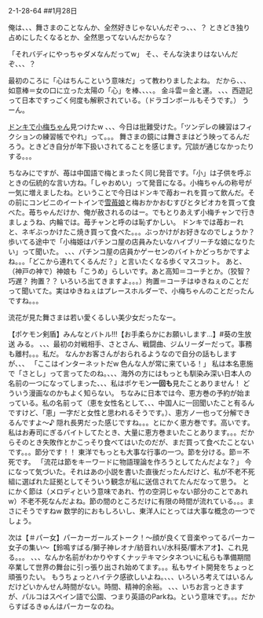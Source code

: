 2-1-28-64
##1月28日
<!-- 64 -->
 俺は、、、舞さまのことなんか、全然好きじゃないんだぞっ、、、？
 ときどき独り占めにしたくなるとか、全然思ってないんだからな？

 「それバディにやっちゃダメなんだってw」
 そ、、そんな決まりはないんだぞ、、、？

 最初のころに「心はちんこという意味だ」って教わりましたよね。
 だから、、、如意棒＝女の口に立った太陽の「心」を棒、、、、。
 金斗雲＝金と運。
 、、、西遊記って日本ですっごく何度も解釈されている。（ドラゴンボールもそうです。）
 うーん。

 <a href="xxxtmpdata/donki-bleech.jpg">ドンキで小梅ちゃん</a>見つけたw
 、、、今日は批難受けた。「ツンデレの練習はフィクションの練習帳でやれ」って。。。
 舞さまの鏡には舞さまはどう映ってるんだろう。ときどき自分が年下扱いされてることを感じます。冗談が通じなかったりする。。。

 ちなみにですが、苺は中国語で梅とまったく同じ発音です。「小」は子供を呼ぶときの伝統的な言い方ね。「しゃおめい」って発音になる。小梅ちゃんの称号が一気に増えましたね。ということで今日はドンキで苺おーれを買って飲んだ。その前にコンビニのイートインで<a href="https://www.itmedia.co.jp/business/articles/1902/11/news008.html">雪苺娘</a>と梅おかかおむすびとタピオカを買って食べた。苺ちゃんだけか、俺が赦されるのはー。でもとりあえず小梅チャンで行きましょうね、内輪では。苺チャンと呼のは恥ずかしい。
 ドンキでは苺おーれと、ネギぶっかけたこ焼き買って食べた。。。ぶっかけがお好きなのでしょうか？ 歩いてる途中で「小梅姫はパチンコ屋の店員みたいなハイブリーチな娘になりたい」って聞いた。
 、、、パチンコ屋の店員かゲーセンのバイトかどっちかですよね。。。「どこから連れてくるんだ？」と言いたくなる歩くマスコット。
 あと、（神戸の神で）神娘も「こうめ」らしいです。あと高知＝コーチとか。（狡智？ 巧遅？ 拘置？？ いろいろ出てきますよ。。。）拘置＝コーチはゆきねぇのことだって聞いてた。実はゆきねぇはプレースホルダーで、小梅ちゃんのことだったんですね。。。

 流花が見た舞さまは若い愛くるしい美少女だったなー。

 【ポケモン剣盾】みんなとバトル!!!【お手柔らかにお願いします…】#葵の生放送 みる。
 、、、最初の対戦相手、さとさん、戦闘曲、ジムリーダーだって。事務も離村。。。私だ。
 なんかお客さんがおられるようなので自分の話もしますが、、、
 「ここはインターネットだw 色んな人が常に来ている！」
 私は本名恵施で「さとし」って言ってたのね。、、、海外の方にはもっとも馴染み深い日本人の名前の一つになってしまった、、、私はポケモン<b>一回も</b>見たことありません！ どういう漫画なのかもよく知らない。
 ちなみに日本では今、恵方巻の予約が始まっている。私の名前って（恵を女性名として、、、中国人に一回聞いたこと有るんですけど、「恵」一字だと女性と思われるそうです。）、恵方ノ一也って分解できるんですよ〜♪ 隠れ長男だった感じですね。。。とにかく恵方巻です。高いです。私はお寿司にぎるバイトしてたとき、大量に恵方巻まいたことあります。。。だからそのとき失敗作とかこっそり食べてはいたのだが、まだ買って食べたことないです。。。節分です！！ 東洋でもっとも大事な行事の一つ。節を分ける。節＝不死です。
 「流花は節をキーワードに物語理論を作ろうとしてたんだよな？」
 今になって気づいた。それはあの小説を書いた直後だったんだけど、私が不老不死組に選ばれた証拠としてそういう観念が私に送信されてたんだなって思う。
 とにかく節は（メロディという意味であれ、竹の空洞じゃない部分のことであれw）不老不死なんだよね。節の間のところだけに有限の時間が流れている。。。まさにそうですねw 数学的におもしろいし、東洋人にとっては大事な概念の一つでしょう。

 次は【＃パー女】パーカーガールズトーク！～顔が良くて音楽やってるパーカー女子の集い～【鈴鳴すばる/獅子神レオナ/紡音れい/水科葵/響木アオ】、これ見る。。。
 、、、なんか名前がわかりやすくナッテキマシタネついに私らも準備期間卒業して世界の舞台に引っ張り出され始めてます。。。私もサイト開発をちょっと頑張りたい。
 もうちょっとハイテク感欲しいよね。、、、いろいろ考えてはいるんだけどいかんせん時間がない。時間、精神的余裕。
 、、、いちお言っときますが、パルコはスペイン語で公園、つまり英語のParkね。という意味です。。。だからすばるきゅんはパーカーなのね。



